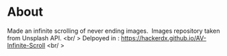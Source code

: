 # About

Made an infinite scrolling of never ending images.$~$
Images repository taken from Unsplash API. <br/ >
Delpoyed in : https://hackerdx.github.io/AV-Infinite-Scroll <br/ >
